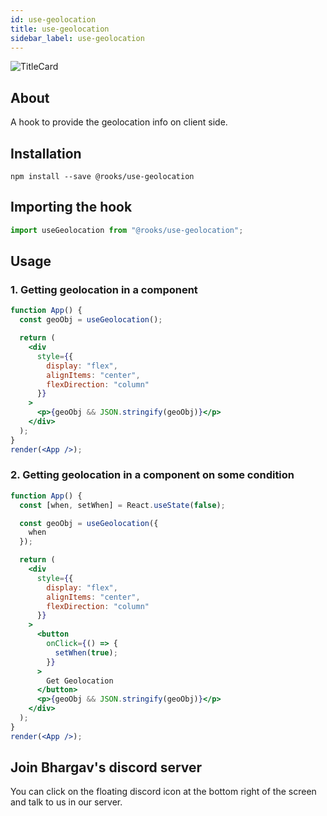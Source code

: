 ```yaml
---
id: use-geolocation
title: use-geolocation
sidebar_label: use-geolocation
---
```


![TitleCard](https://raw.githubusercontent.com/imbhargav5/rooks/HEAD/packages/geolocation/title-card.svg)

    

## About

A hook to provide the geolocation info on client side.

## Installation

    npm install --save @rooks/use-geolocation

## Importing the hook

```javascript
import useGeolocation from "@rooks/use-geolocation";
```

## Usage

### 1. Getting geolocation in a component

```jsx
function App() {
  const geoObj = useGeolocation();

  return (
    <div
      style={{
        display: "flex",
        alignItems: "center",
        flexDirection: "column"
      }}
    >
      <p>{geoObj && JSON.stringify(geoObj)}</p>
    </div>
  );
}
render(<App />);
```

### 2. Getting geolocation in a component on some condition

```jsx
function App() {
  const [when, setWhen] = React.useState(false);

  const geoObj = useGeolocation({
    when
  });

  return (
    <div
      style={{
        display: "flex",
        alignItems: "center",
        flexDirection: "column"
      }}
    >
      <button
        onClick={() => {
          setWhen(true);
        }}
      >
        Get Geolocation
      </button>
      <p>{geoObj && JSON.stringify(geoObj)}</p>
    </div>
  );
}
render(<App />);
```


## Join Bhargav's discord server
You can click on the floating discord icon at the bottom right of the screen and talk to us in our server.

    